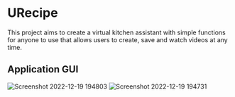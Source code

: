 # URecipe
This project aims to create a virtual kitchen assistant with simple functions for anyone to use that allows users to create, save and watch videos at any time.
## Application GUI
![Screenshot 2022-12-19 194803](https://github.com/sutthitaphr/URecipe/assets/56543762/0ee5061b-e4a4-4de3-9acd-01b470cb3ee0) ![Screenshot 2022-12-19 194731](https://github.com/sutthitaphr/URecipe/assets/56543762/ba20db5d-f507-4616-bd48-1eb89529a275)

